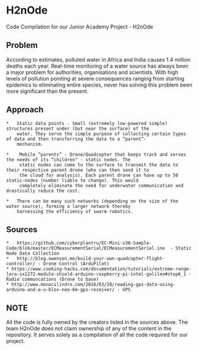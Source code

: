 # H2nOde
Code Compilation for our Junior Academy Project - H2nOde

Problem 
----------------

According to estimates, polluted water in Africa and India causes 1.4 million deaths each year. Real-time monitoring of a water source has always been a major problem for authorities, organisations and scientists. With high levels of pollution pointing at severe consequences ranging from starting epidemics to eliminating entire species, never has solving this problem been more significant than the present.

Approach
-----------
    *   Static data points - Small (extremely low-powered simple) structures present under (but near the surface) of the          
        water. They serve the simple purpose of collecting certain types of data and then transferring the data to a “parent”-
        mechanism.
        
    *    Mobile “parents” - Drone/Quadcopter that keeps track and serves the needs of its “children" - static nodes. The
         static nodes can come to the surface to transmit the data to their respective parent drone (who can then send it to
         the cloud for analysis). Each parent drone can have up to 50 static-nodes (number liable to change). This would
         completely eliminate the need for underwater communication and drastically reduce the cost.

    *   There can be many such networks (depending on the size of the water source), forming a larger network thereby
        harnessing the efficiency of swarm robotics.


Sources
-----
    *   https://github.com/cyberplantru/EC-Mini-v30-Sample-Code/blob/master/ECMeasurementSerial/ECMeasurementSerial.ino  - Static Node Data Collection
    *   http://blog.owenson.me/build-your-own-quadcopter-flight-controller/ - Drone Control (ArduPilot)
    * https://www.cooking-hacks.com/documentation/tutorials/extreme-range-lora-sx1272-module-shield-arduino-raspberry-pi-intel-galileo#step6_1 - Radio communcations (Drone to base)
    * http://www.monocilindro.com/2016/03/28/reading-gps-data-using-arduino-and-a-u-blox-neo-6m-gps-receiver/ - GPS 
 
NOTE
-----
All the code is fully owned by the creators listed in the sources above. The team H2nOde does not claim ownership of any of the content in the repository. It serves solely as a compilation of all the code required for our project.

